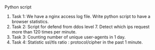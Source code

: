 Python script
1. Task 1: We have a nginx access log file. Write python script to have a browser statistics. 
2. Task 2: Script for defend from ddos level 7. Detect which ips request more than 120 times per minute. 
3. Task 3: Counting number of unique user-agents in 1 day.
4. Task 4: Statistic ssl/tls ratio : protocol/cipher in the past 1 minute.
